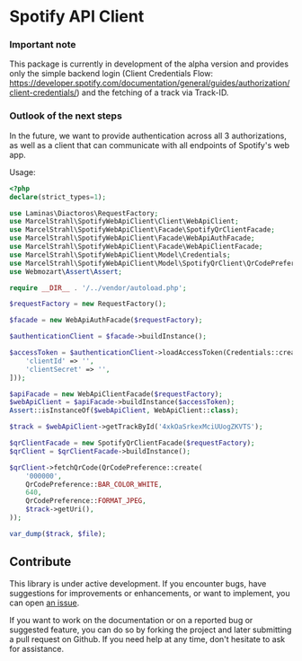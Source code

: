 # Spotify API Client

### Important note
This package is currently in development of the alpha version and provides only the simple backend login (Client Credentials Flow: https://developer.spotify.com/documentation/general/guides/authorization/client-credentials/) and the fetching of a track via Track-ID.

### Outlook of the next steps
In the future, we want to provide authentication across all 3 authorizations, as well as a client that can communicate with all endpoints of Spotify's web app.

Usage:

```php 
<?php
declare(strict_types=1);

use Laminas\Diactoros\RequestFactory;
use MarcelStrahl\SpotifyWebApiClient\Client\WebApiClient;
use MarcelStrahl\SpotifyWebApiClient\Facade\SpotifyQrClientFacade;
use MarcelStrahl\SpotifyWebApiClient\Facade\WebApiAuthFacade;
use MarcelStrahl\SpotifyWebApiClient\Facade\WebApiClientFacade;
use MarcelStrahl\SpotifyWebApiClient\Model\Credentials;
use MarcelStrahl\SpotifyWebApiClient\Model\SpotifyQrClient\QrCodePreference;
use Webmozart\Assert\Assert;

require __DIR__ . '/../vendor/autoload.php';

$requestFactory = new RequestFactory();

$facade = new WebApiAuthFacade($requestFactory);

$authenticationClient = $facade->buildInstance();

$accessToken = $authenticationClient->loadAccessToken(Credentials::create([
    'clientId' => '',
    'clientSecret' => '',
]));

$apiFacade = new WebApiClientFacade($requestFactory);
$webApiClient = $apiFacade->buildInstance($accessToken);
Assert::isInstanceOf($webApiClient, WebApiClient::class);

$track = $webApiClient->getTrackById('4xkOaSrkexMciUUogZKVTS');

$qrClientFacade = new SpotifyQrClientFacade($requestFactory);
$qrClient = $qrClientFacade->buildInstance();

$qrClient->fetchQrCode(QrCodePreference::create(
    '000000',
    QrCodePreference::BAR_COLOR_WHITE,
    640,
    QrCodePreference::FORMAT_JPEG,
    $track->getUri(),
));

var_dump($track, $file);
```

## Contribute

This library is under active development.
If you encounter bugs, have suggestions for improvements or enhancements, or want to implement, you can open [an issue](/issues).

If you want to work on the documentation or on a reported bug or suggested feature, you can do so by forking the project and later submitting a pull request on Github.
If you need help at any time, don't hesitate to ask for assistance.
